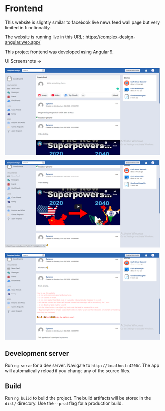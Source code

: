 # Frontend

This website is slightly similar to facebook live news feed wall page but very limited in functionality.

The website is running live in this URL : https://complex-design-angular.web.app/

This project frontend was developed using Angular 9.

UI Screenshots -> 

![screenshot1](https://github.com/Jeromeprince99/Complex-Design-Angular/blob/master/screenshots/Screenshot1.png)

![screenshot2](https://github.com/Jeromeprince99/Complex-Design-Angular/blob/master/screenshots/Screenshot2.png)

![screenshot3](https://github.com/Jeromeprince99/Complex-Design-Angular/blob/master/screenshots/Screenshot3.png)

## Development server

Run `ng serve` for a dev server. Navigate to `http://localhost:4200/`. The app will automatically reload if you change any of the source files.

## Build

Run `ng build` to build the project. The build artifacts will be stored in the `dist/` directory. Use the `--prod` flag for a production build.
